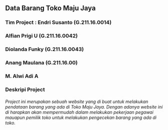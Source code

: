 ## **Data Barang  Toko Maju Jaya**

### Tim Project : Endri Susanto   (G.211.16.0014)
###               Alfian Prigi U  (G.211.16.0042)
###               Diolanda Funky  (G.211.16.0043)
###               Anang Maulana   (G.211.16.00)
###               M. Alwi Adi A

### Deskripi Project
###### Project ini merupakan sebuah website yang di buat untuk melakukan pendataan barang yang ada di Toko Maju Jaya. Dengan adanya website ini di harapkan akan mempermudah dalam melakukan pekerjaan pegawai mauapun pemilik toko untuk melakukan pengecekan barang yang ada di toko.
